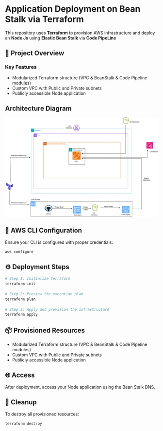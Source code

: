 
# Application Deployment on Bean Stalk via Terraform

This repository uses **Terraform** to provision AWS infrastructure and deploy an **Node Js** using **Elastic Bean Stalk** via **Code PipeLine**

## 🚀 Project Overview

### Key Features

* Modularized Terraform structure (VPC & BeanStalk & Code Pipeline modules)
* Custom VPC with Public and Private subnets
* Publicly accessible Node application

## Architecture Diagram

![Folder Structure](./task11.png)
## 🔐 AWS CLI Configuration

Ensure your CLI is configured with proper credentials:
```bash
aws configure
```
## ⚙️ Deployment Steps

```bash
# Step 1: Initialize Terraform
terraform init

# Step 2: Preview the execution plan
terraform plan

# Step 3: Apply and provision the infrastructure
terraform apply
```
## 📦 Provisioned Resources

* Modularized Terraform structure (VPC & BeanStalk & Code Pipeline modules)
* Custom VPC with Public and Private subnets
* Publicly accessible Node application

## 🌐 Access

After deployment, access your Node application using the Bean Stalk DNS.

## 🧹 Cleanup

To destroy all provisioned resources:

```bash
terraform destroy
```



